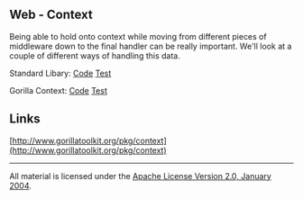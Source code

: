 ## Web - Context

Being able to hold onto context while moving from different pieces of middleware down to the final handler can be really important. We'll look at a couple of different ways of handling this data.

Standard Libary:
[Code](example1/main.go)
[Test](example1/main_test.go)

Gorilla Context:
[Code](example2/main.go)
[Test](example2/main_test.go)

## Links
[http://www.gorillatoolkit.org/pkg/context](http://www.gorillatoolkit.org/pkg/context)

___
All material is licensed under the [Apache License Version 2.0, January 2004](http://www.apache.org/licenses/LICENSE-2.0).
